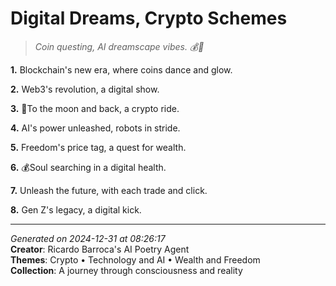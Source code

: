 # Digital Dreams, Crypto Schemes

> *Coin questing, AI dreamscape vibes. 💰🤖️*

**1.** Blockchain's new era, where coins dance and glow.


**2.** Web3's revolution, a digital show.


**3.** 🚀To the moon and back, a crypto ride.


**4.** AI's power unleashed, robots in stride.


**5.** Freedom's price tag, a quest for wealth.


**6.** 💰Soul searching in a digital health.


**7.** Unleash the future, with each trade and click.


**8.** Gen Z's legacy, a digital kick.



---

*Generated on 2024-12-31 at 08:26:17*  
**Creator**: Ricardo Barroca's AI Poetry Agent  
**Themes**: Crypto • Technology and AI • Wealth and Freedom  
**Collection**: A journey through consciousness and reality